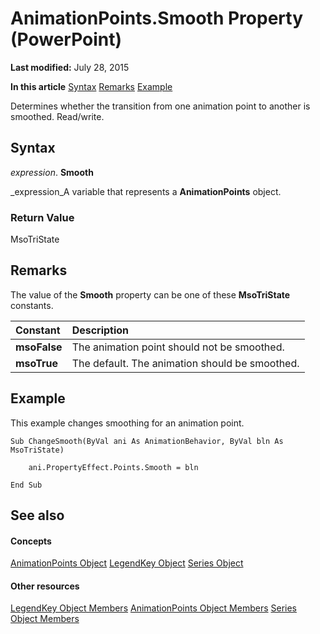 
# AnimationPoints.Smooth Property (PowerPoint)

 **Last modified:** July 28, 2015

 **In this article**
 [Syntax](#sectionSection0)
 [Remarks](#sectionSection1)
 [Example](#sectionSection2)


Determines whether the transition from one animation point to another is smoothed. Read/write.


## Syntax
<a name="sectionSection0"> </a>

 _expression_. **Smooth**

 _expression_A variable that represents a  **AnimationPoints** object.


### Return Value

MsoTriState


## Remarks
<a name="sectionSection1"> </a>

The value of the  **Smooth** property can be one of these **MsoTriState** constants.



|**Constant**|**Description**|
|:-----|:-----|
| **msoFalse**|The animation point should not be smoothed.|
| **msoTrue**| The default. The animation should be smoothed.|

## Example
<a name="sectionSection2"> </a>

This example changes smoothing for an animation point.


```
Sub ChangeSmooth(ByVal ani As AnimationBehavior, ByVal bln As MsoTriState)

    ani.PropertyEffect.Points.Smooth = bln

End Sub
```


## See also
<a name="sectionSection2"> </a>


#### Concepts


 [AnimationPoints Object](6ea9ebc4-791c-9781-38c3-8b0973e0d152.md)
 [LegendKey Object](98e8b9c3-b53e-9595-9389-6f92a6d730f4.md)
 [Series Object](5c8c2d92-d8ca-4d21-e213-c374292275d4.md)
#### Other resources


 [LegendKey Object Members](f7790c4f-2d36-698c-349b-2dcd676a38c6.md)
 [AnimationPoints Object Members](a3b9f455-8f98-2b09-026e-18f7e5f4ae2d.md)
 [Series Object Members](f7e7168d-3c6f-20db-1e75-56a101c69a70.md)
